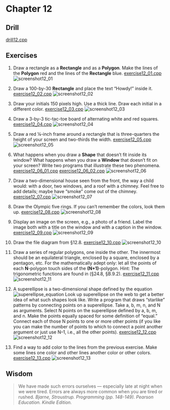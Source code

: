# Chapter 12

## Drill

[drill12.cpp](https://github.com/spero61/ppp2/blob/main/chapter12/drill12.cpp)

## Exercises

1.  Draw a rectangle as a **Rectangle** and as a **Polygon**. Make the lines of the **Polygon** red and the lines of the **Rectangle** blue.
    [exercise12_01.cpp](https://github.com/spero61/ppp2/blob/main/chapter12/exercise12_01.cpp)
    ![screenshot12_01](https://github.com/spero61/ppp2/blob/main/chapter12/screenshot12_01.png)

2.  Draw a 100-by-30 **Rectangle** and place the text “Howdy!” inside it.
    [exercise12_02.cpp](https://github.com/spero61/ppp2/blob/main/chapter12/exercise12_02.cpp)
    ![screenshot12_02](https://github.com/spero61/ppp2/blob/main/chapter12/screenshot12_02.png)

3.  Draw your initials 150 pixels high. Use a thick line. Draw each initial in a different color.
    [exercise12_03.cpp](https://github.com/spero61/ppp2/blob/main/chapter12/exercise12_03.cpp)
    ![screenshot12_03](https://github.com/spero61/ppp2/blob/main/chapter12/screenshot12_03.png)

4.  Draw a 3-by-3 tic-tac-toe board of alternating white and red squares.
    [exercise12_04.cpp](https://github.com/spero61/ppp2/blob/main/chapter12/exercise12_04.cpp)
    ![screenshot12_04](https://github.com/spero61/ppp2/blob/main/chapter12/screenshot12_04.png)

5.  Draw a red ¼-inch frame around a rectangle that is three-quarters the height of your screen and two-thirds the width.
    [exercise12_05.cpp](https://github.com/spero61/ppp2/blob/main/chapter12/exercise12_05.cpp)
    ![screenshot12_05](https://github.com/spero61/ppp2/blob/main/chapter12/screenshot12_05.png)

6.  What happens when you draw a **Shape** that doesn’t fit inside its window? What happens when you draw a **Window** that doesn’t fit on your screen? Write two programs that illustrate these two phenomena.
    [exercise12_06_01.cpp](https://github.com/spero61/ppp2/blob/main/chapter12/exercise12_06_01.cpp)
    [exercise12_06_02.cpp](https://github.com/spero61/ppp2/blob/main/chapter12/exercise12_06_02.cpp)
    ![screenshot12_06](https://github.com/spero61/ppp2/blob/main/chapter12/screenshot12_06.png)

7.  Draw a two-dimensional house seen from the front, the way a child would: with a door, two windows, and a roof with a chimney. Feel free to add details; maybe have “smoke” come out of the chimney.
    [exercise12_07.cpp](https://github.com/spero61/ppp2/blob/main/chapter12/exercise12_07.cpp)
    ![screenshot12_07](https://github.com/spero61/ppp2/blob/main/chapter12/screenshot12_07.png)

8.  Draw the Olympic five rings. If you can’t remember the colors, look them up.
    [exercise12_08.cpp](https://github.com/spero61/ppp2/blob/main/chapter12/exercise12_08.cpp)
    ![screenshot12_08](https://github.com/spero61/ppp2/blob/main/chapter12/screenshot12_08.png)

9.  Display an image on the screen, e.g., a photo of a friend. Label the image both with a title on the window and with a caption in the window.
    [exercise12_09.cpp](https://github.com/spero61/ppp2/blob/main/chapter12/exercise12_09.cpp)
    ![screenshot12_09](https://github.com/spero61/ppp2/blob/main/chapter12/screenshot12_09.png)

10. Draw the file diagram from §12.8.
    [exercise12_10.cpp](https://github.com/spero61/ppp2/blob/main/chapter12/exercise12_10.cpp)
    ![screenshot12_10](https://github.com/spero61/ppp2/blob/main/chapter12/screenshot12_10.png)

11. Draw a series of regular polygons, one inside the other. The innermost should be an equilateral triangle, enclosed by a square, enclosed by a pentagon, etc. For the mathematically adept only: let all the points of each **N**-polygon touch sides of the **(N+1)**-polygon. Hint: The trigonometric functions are found in **<cmath>** (§24.8, §B.9.2).
    [exercise12_11.cpp](https://github.com/spero61/ppp2/blob/main/chapter12/exercise12_11.cpp)
    ![screenshot12_11](https://github.com/spero61/ppp2/blob/main/chapter12/screenshot12_11.png)

12. A superellipse is a two-dimensional shape defined by the equation
    ![superellipse_equation](https://i1.wp.com/habrastorage.org/getpro/habr/post_images/b54/910/2d2/b549102d23f6e0da26f0ca6b21760b14.png?resize=390%2C145&ssl=1)
    Look up superellipse on the web to get a better idea of what such shapes look like. Write a program that draws “starlike” patterns by connecting points on a superellipse. Take a, b, m, n, and N as arguments. Select N points on the superellipse defined by a, b, m, and n. Make the points equally spaced for some definition of “equal.” Connect each of those N points to one or more other points (if you like you can make the number of points to which to connect a point another argument or just use N–1, i.e., all the other points).
    [exercise12_12.cpp](https://github.com/spero61/ppp2/blob/main/chapter12/exercise12_12.cpp)
    ![screenshot12_12](https://github.com/spero61/ppp2/blob/main/chapter12/screenshot12_12.png)

13. Find a way to add color to the lines from the previous exercise. Make some lines one color and other lines another color or other colors.
    [exercise12_13.cpp](https://github.com/spero61/ppp2/blob/main/chapter12/exercise12_13.cpp)
    ![screenshot12_13](https://github.com/spero61/ppp2/blob/main/chapter12/screenshot12_13.png)

## Wisdom

> We have made such errors ourselves — especially late at night when we were tired. Errors are always more common when you are tired or rushed.
> _Bjarne, Stroustrup. Programming (pp. 148-149). Pearson Education. Kindle Edition._
